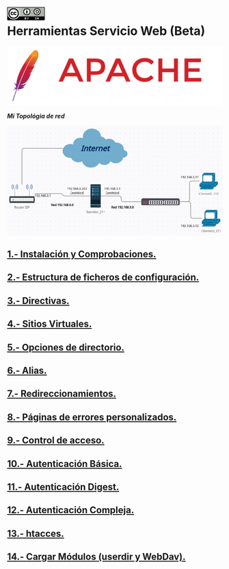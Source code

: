 <img src="./imagenes/MI-LICENCIA88x31.png" style="float: left; margin-right: 10px;" />

# Herramientas Servicio Web (Beta)
![logo apache](/imagenes/apacheLogo.png)

***Mi Topológia de red***

![red](/imagenes/red.png)

## [1.- Instalación y Comprobaciones.](./apache2/instalacionYComprobaciones)
## [2.- Estructura de ficheros de configuración.](./apache2/EstructuraFicherosConfiguracion)
## [3.- Directivas.](./apache2/Directivas)
## [4.- Sitios Virtuales.](./apache2/SitiosVirtuales)
## [5.- Opciones de directorio.](./apache2/OpcionesDirectorio)
## [6.- Alias.](./apache2/alias/)
## [7.- Redireccionamientos.](./apache2/redireccionamientos/)
## [8.- Páginas de errores personalizados.](./apache2/ErroresPersonalizados)
## [9.- Control de acceso.](./apache2/controlAcceso)
## [10.- Autenticación Básica.](./apache2/autenticacionBasica)
## [11.- Autenticación Digest.](./apache2/autenticacionDigest)
## [12.- Autenticación Compleja.](./apache2/autenticacionCompleja)
## [13.- htacces.](./apache2/htacces)
## [14.- Cargar Módulos (userdir y WebDav).](./apache2/CargarModulos)